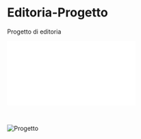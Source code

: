 # Editoria-Progetto
 Progetto di editoria

![Modello progetto](Modello&#32;Progetto&#32;d'Esame.md)

<br>

![Progetto]('https://julssal99.github.io/Editoria-Progetto/')
